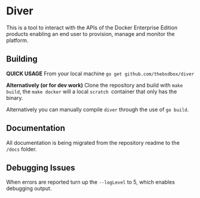 # Diver

This is a tool to interact with the APIs of the Docker Enterprise Edition products enabling an end user to provision, manage and monitor the platform. 

## Building

**QUICK USAGE** From your local machine `go get github.com/thebsdbox/diver`

**Alternatively (or for dev work)**
Clone the repository and build with `make build`, the `make docker` will a local `scratch `container that only has the binary.

Alternatively you can manually compile `diver` through the use of `go build`.

## Documentation

All documentation is being migrated from the repository readme to the `/docs` folder.


## Debugging Issues

When errors are reported turn up the `--logLevel` to 5, which enables debugging output.
